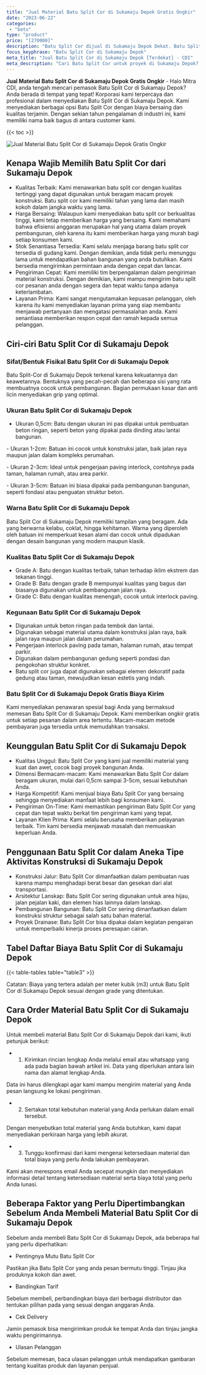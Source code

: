 ```yaml
---
title: "Jual Material Batu Split Cor di Sukamaju Depok Gratis Ongkir"
date: "2023-06-22"
categories:
 - "batu"
type: "product"
price: "[270000]"
description: "Batu Split Cor dijual di Sukamaju Depok Dekat. Batu Split Cor ini sering dipakai dalam proyek konstruksi sebagai material cor beton yang terpilih dan tahan lama. Kontak kami untuk mendapatkan informasi lebih lanjut."
focus_keyphrase: "Batu Split Cor di Sukamaju Depok"
meta_title: "Jual Batu Split Cor di Sukamaju Depok [Terdekat] - CDI"
meta_description: "Cari Batu Split Cor untuk proyek di Sukamaju Depok? Kami memiliki Batu Split Cor berkualitas untuk material cor beton. Dapatkan penawaran terbaik sekarang."
---
```


**Jual Material Batu Split Cor di Sukamaju Depok Gratis Ongkir** - Halo Mitra CDI, anda tengah mencari pemasok Batu Split Cor di Sukamaju Depok? Anda berada di tempat yang tepat! Korporasi kami terpercaya dan profesional dalam menyediakan Batu Split Cor di Sukamaju Depok. Kami menyediakan berbagai opsi Batu Split Cor dengan biaya bersaing dan kualitas terjamin. Dengan sekian tahun pengalaman di industri ini, kami memiliki nama baik bagus di antara customer kami.

{{< toc >}}

![Jual Material Batu Split Cor di Sukamaju Depok Gratis Ongkir](/images/batu/batu-split-18.jpg)

## Kenapa Wajib Memilih Batu Split Cor dari Sukamaju Depok

*   Kualitas Terbaik: Kami menawarkan batu split cor dengan kualitas tertinggi yang dapat digunakan untuk beragam macam proyek konstruksi. Batu split cor kami memiliki tahan yang lama dan masih kokoh dalam jangka waktu yang lama.
*   Harga Bersaing: Walaupun kami menyediakan batu split cor berkualitas tinggi, kami tetap memberikan harga yang bersaing. Kami memahami bahwa efisiensi anggaran merupakan hal yang utama dalam proyek pembangunan, oleh karena itu kami memberikan harga yang murah bagi setiap konsumen kami.
*   Stok Senantiasa Tersedia: Kami selalu menjaga barang batu split cor tersedia di gudang kami. Dengan demikian, anda tidak perlu menunggu lama untuk mendapatkan bahan bangunan yang anda butuhkan. Kami bersedia mengirimkan permintaan anda dengan cepat dan lancar.
*   Pengiriman Cepat: Kami memiliki tim berpengalaman dalam pengiriman material konstruksi. Dengan demikian, kami mampu mengirim batu split cor pesanan anda dengan segera dan tepat waktu tanpa adanya keterlambatan.
*   Layanan Prima: Kami sangat mengutamakan kepuasan pelanggan, oleh karena itu kami menyediakan layanan prima yang siap membantu menjawab pertanyaan dan mengatasi permasalahan anda. Kami senantiasa memberikan respon cepat dan ramah kepada semua pelanggan.

## Ciri-ciri Batu Split Cor di Sukamaju Depok

### Sifat/Bentuk Fisikal Batu Split Cor di Sukamaju Depok

Batu Split-Cor di Sukamaju Depok terkenal karena kekuatannya dan keawetannya. Bentuknya yang pecah-pecah dan beberapa sisi yang rata membuatnya cocok untuk pembangunan. Bagian permukaan kasar dan anti licin menyediakan grip yang optimal.

### Ukuran Batu Split Cor di Sukamaju Depok

- Ukuran 0,5cm: Batu dengan ukuran ini pas dipakai untuk pembuatan beton ringan, seperti beton yang dipakai pada dinding atau lantai bangunan.  

\- Ukuran 1-2cm: Batuan ini cocok untuk konstruksi jalan, baik jalan raya maupun jalan dalam kompleks perumahan.  

\- Ukuran 2-3cm: Ideal untuk pengerjaan paving interlock, contohnya pada taman, halaman rumah, atau area parkir.  

\- Ukuran 3-5cm: Batuan ini biasa dipakai pada pembangunan bangunan, seperti fondasi atau penguatan struktur beton.

### Warna Batu Split Cor di Sukamaju Depok

Batu Split Cor di Sukamaju Depok memiliki tampilan yang beragam. Ada yang berwarna kelabu, coklat, hingga kehitaman. Warna yang diperoleh oleh batuan ini memperkuat kesan alami dan cocok untuk dipadukan dengan desain bangunan yang modern maupun klasik.

### Kualitas Batu Split Cor di Sukamaju Depok

*   Grade A: Batu dengan kualitas terbaik, tahan terhadap iklim ekstrem dan tekanan tinggi.
*   Grade B: Batu dengan grade B mempunyai kualitas yang bagus dan biasanya digunakan untuk pembangunan jalan raya.
*   Grade C: Batu dengan kualitas menengah, cocok untuk interlock paving.

### Kegunaan Batu Split Cor di Sukamaju Depok

*   Digunakan untuk beton ringan pada tembok dan lantai.
*   Digunakan sebagai material utama dalam konstruksi jalan raya, baik jalan raya maupun jalan dalam perumahan.
*   Pengerjaan interlock paving pada taman, halaman rumah, atau tempat parkir.
*   Digunakan dalam pembangunan gedung seperti pondasi dan pengokohan struktur konkret.
*   Batu split cor juga dapat digunakan sebagai elemen dekoratif pada gedung atau taman, mewujudkan kesan estetis yang indah.

### Batu Split Cor di Sukamaju Depok Gratis Biaya Kirim

Kami menyediakan penawaran spesial bagi Anda yang bermaksud memesan Batu Split Cor di Sukamaju Depok. Kami memberikan ongkir gratis untuk setiap pesanan dalam area tertentu. Macam-macam metode pembayaran juga tersedia untuk memudahkan transaksi.

## Keunggulan Batu Split Cor di Sukamaju Depok

*   Kualitas Unggul: Batu Split Cor yang kami jual memiliki material yang kuat dan awet, cocok bagi proyek bangunan Anda.
*   Dimensi Bermacam-macam: Kami menawarkan Batu Split Cor dalam beragam ukuran, mulai dari 0,5cm sampai 3-5cm, sesuai kebutuhan Anda.
*   Harga Kompetitif: Kami menjual biaya Batu Split Cor yang bersaing sehingga menyediakan manfaat lebih bagi konsumen kami.
*   Pengiriman On-Time: Kami memastikan pengiriman Batu Split Cor yang cepat dan tepat waktu berkat tim pengiriman kami yang tepat.
*   Layanan Klien Prima: Kami selalu berusaha memberikan pelayanan terbaik. Tim kami bersedia menjawab masalah dan memuaskan keperluan Anda.

## Penggunaan Batu Split Cor dalam Aneka Tipe Aktivitas Konstruksi di Sukamaju Depok

*   Konstruksi Jalur: Batu Split Cor dimanfaatkan dalam pembuatan ruas karena mampu menghadapi berat besar dan gesekan dari alat transportasi.
*   Arsitektur Lanskap: Batu Split Cor sering digunakan untuk area hijau, jalan pejalan kaki, dan elemen hias lainnya dalam lanskap.
*   Pembangunan Bangunan: Batu Split Cor sering dimanfaatkan dalam konstruksi struktur sebagai salah satu bahan material.
*   Proyek Drainase: Batu Split Cor bisa dipakai dalam kegiatan pengairan untuk memperbaiki kinerja proses peresapan cairan.

## Tabel Daftar Biaya Batu Split Cor di Sukamaju Depok

{{< table-tables table="table3" >}}

Catatan: Biaya yang tertera adalah per meter kubik (m3) untuk Batu Split Cor di Sukamaju Depok sesuai dengan grade yang ditentukan.

## Cara Order Material Batu Split Cor di Sukamaju Depok

Untuk membeli material Batu Split Cor di Sukamaju Depok dari kami, ikuti petunjuk berikut:

*   1. Kirimkan rincian lengkap Anda melalui email atau whatsapp yang ada pada bagian bawah artikel ini. Data yang diperlukan antara lain nama dan alamat lengkap Anda.

Data ini harus dilengkapi agar kami mampu mengirim material yang Anda pesan langsung ke lokasi pengiriman.
*   2. Sertakan total kebutuhan material yang Anda perlukan dalam email tersebut.

Dengan menyebutkan total material yang Anda butuhkan, kami dapat menyediakan perkiraan harga yang lebih akurat.
*   3. Tunggu konfirmasi dari kami mengenai ketersediaan material dan total biaya yang perlu Anda lakukan pembayaran.

Kami akan merespons email Anda secepat mungkin dan menyediakan informasi detail tentang ketersediaan material serta biaya total yang perlu Anda lunasi.

## Beberapa Faktor yang Perlu Dipertimbangkan Sebelum Anda Membeli Material Batu Split Cor di Sukamaju Depok

Sebelum anda membeli Batu Split Cor di Sukamaju Depok, ada beberapa hal yang perlu diperhatikan:

*   Pentingnya Mutu Batu Split Cor

Pastikan jika Batu Split Cor yang anda pesan bermutu tinggi. Tinjau jika produknya kokoh dan awet.
*   Bandingkan Tarif

Sebelum membeli, perbandingkan biaya dari berbagai distributor dan tentukan pilihan pada yang sesuai dengan anggaran Anda.
*   Cek Delivery

Jamin pemasok bisa mengirimkan produk ke tempat Anda dan tinjau jangka waktu pengirimannya.
*   Ulasan Pelanggan

Sebelum memesan, baca ulasan pelanggan untuk mendapatkan gambaran tentang kualitas produk dan layanan penjual.